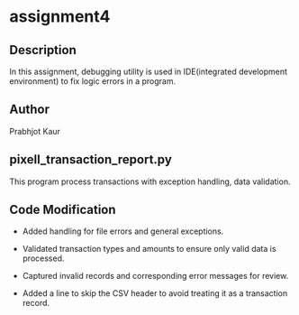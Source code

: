 # assignment4

## Description
In this assignment, debugging utility is used in IDE(integrated development environment) to fix logic errors in a program.

## Author
Prabhjot Kaur

## pixell_transaction_report.py
This program process transactions with exception handling, data validation.

## Code Modification
- Added handling for file errors and general exceptions.

- Validated transaction types and amounts to ensure only valid data is processed.  

- Captured invalid records and corresponding error messages for review.

- Added a line to skip the CSV header to avoid treating it as a transaction record.

